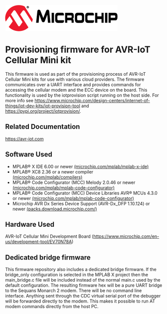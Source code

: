 <!-- Please do not change this logo with link -->
[![MCHP](images/microchip.png)](https://www.microchip.com)

# Provisioning firmware for AVR-IoT Cellular Mini kit
This firmware is used as part of the provisioning process of AVR-IoT Cellular Mini kits for use with various cloud providers.  The firmware communicates over a UART interface and provides commands for accessing the cellular modem and the ECC device on the board.  This functionality is used by the iotprovision script running on the host side.  For more info see https://www.microchip.com/design-centers/internet-of-things/iot-dev-kits/iot-provision-tool and https://pypi.org/project/iotprovision/.

## Related Documentation
https://avr-iot.com

## Software Used
- MPLAB® X IDE 6.00 or newer [(microchip.com/mplab/mplab-x-ide)](http://www.microchip.com/mplab/mplab-x-ide)
- MPLAB® XC8 2.36 or a newer compiler [(microchip.com/mplab/compilers)](http://www.microchip.com/mplab/compilers)
- MPLAB® Code Configurator (MCC) Melody 2.0.46 or newer [(microchip.com/mplab/mplab-code-configurator)](https://www.microchip.com/mplab/mplab-code-configurator)
- MPLAB® Code Configurator (MCC) Device Libraries AVR® MCUs 4.3.0 or newer [(microchip.com/mplab/mplab-code-configurator)](https://www.microchip.com/mplab/mplab-code-configurator)
- Microchip AVR Dx Series Device Support (AVR-Dx_DFP 1.10.124) or newer [(packs.download.microchip.com/)](https://packs.download.microchip.com/)

## Hardware Used
AVR-IoT Cellular Mini Development Board (https://www.microchip.com/en-us/development-tool/EV70N78A)

## Dedicated bridge firmware
This firmware repository also includes a dedicated bridge firmware. If the bridge_only configuration is selected in the MPLAB X project then the main_bridge.c file will be included instead of the normal main.c used by the default configuration. The resulting firmware hex will be a pure UART bridge to the Sequans Monarch 2 modem. There will be no command line interface. Anything sent through the CDC virtual serial port of the debugger will be forwarded directly to the modem. This makes it possible to run AT modem commands directly from the host PC.